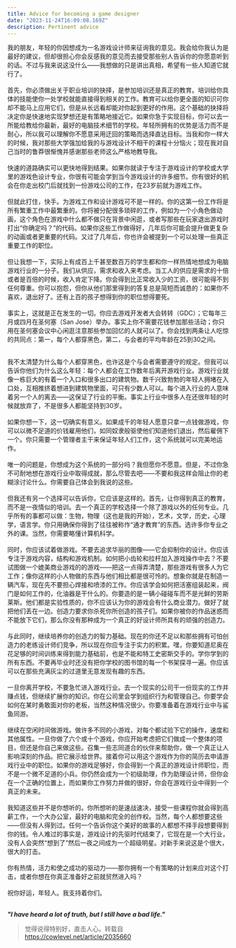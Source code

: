 ```yaml
---
title: Advice for becoming a game designer
date: "2023-11-24T16:09:08.169Z"
description: Pertinent advice
---
```


我的朋友，年轻的你因想成为一名游戏设计师来征询我的意见。我会给你我认为是最好的建议，但却很担心你会反感我的意见而去接受那些别人告诉你的你愿意听到的话。不过与我来说这没什么——我想做的只是讲出真相，希望有一些人知道它就行了。
</br>
</br>
首先，你必须做出关于职业培训的抉择，是参加培训还是真正的教育。培训给你具体的技能使你一处学校就能直接得到相关的工作。教育可以给你更全面的知识可你却不能马上应用它们，但是从长远看却能对你起到更好的作用。这个基础的抉择将决定你是快速地实现梦想还是有策略地接近它。如果你急于实现目标，你可以去一所能给教给你最新，最好的电脑技术细节的学校。年轻所拥有的优势是活力而不是耐心，所以我可以理解你不愿意采用迂回的策略而选择直达目标。当我和你一样大的时候，我对那些大学强加给我的与游戏设计不相干的课程十分恼火；现在我对自己当时的鲁莽很惭愧并感谢那些老师这么严格地教导我。
</br>
</br>
快速的道路确实可以更快地得到结果。如果你就读于专注于游戏设计的学校或大学里的游戏色设计专业，你很有可能会学到当今游戏设计的许多细节。你有很好的机会在你走出校门后就找到一份游戏公司的工作，在23岁前就为游戏工作。
</br>
</br>
但就此打住，快手。为游戏工作和设计游戏可不是一样的。你的这第一份工作将是所有繁重工作中最繁重的。你将被分配很多琐碎的工作，例如为一个小角色做动画，这个角色在游戏中什么都不做只在背景中闲逛，或者写那些在玩家退出游戏时打出“你确定吗？”的代码。如果你这些工作做得好，几年后你可能会提升做更复杂的动画或者更重要的代码。又过了几年后，你也许会被提到一个可以处理一些真正重要工作的职位。
</br>
</br>
但让我想一下，实际上有成百上千甚至数百万的学生都和你一样热情地想成为电脑游戏行业的一分子。我们从供应，需求和收入来考虑。当工人的供应是需求的十倍或者是百倍的时候，收入肯定下降。你会得到比正常收入少的工资，很可能得不到任何尊重。你可以抱怨，但你从他们那里得到的答复总是简短而诚恳的：如果你不喜欢，退出好了。还有上百的孩子想得到你的职位想得要死。
</br>
</br>
事实上，这就是正在发生的一切。你应去游戏开发者大会转转（GDC）；它每年三月或四月在圣何塞（San Jose）举办。事实上你不需要花钱参加那些活动；你只用在圣何塞会议中心闲逛注意那些参加回忆的人就可以了。你会找到两条让人吃惊的共同点：第一，每个人都穿黑色，第二，与会者的平均年龄在25到30之间。
</br>
</br>

我不太清楚为什么每个人都穿黑色，也许这是个与会者需要遵守的规定。但我可以告诉你他们为什么这么年轻：每个人都会在工作数年后离开游戏行业。游戏行业就像一栋巨大的有着一个入口和很多出口的建筑物。数千兴致勃勃的年轻人拥堵在入口处，互相推挤着想进到建筑物里面，可只有少数人可以。每个进入行业的人意味着另一个人的离去——这保证了行业的平衡。事实上行业中很多人在还很年轻的时候就放弃了，不是很多人都能坚持到30岁。
</br>
</br>
如果你想一下，这一切确实有意义。如果成千的年轻人愿意只拿一点钱做游戏，你可以以微不足道的价钱雇用他们，如同奴隶般驱使他们知道他们退出，然后雇佣下一个。你只需要一个管理者主干来保证年轻人们工作，这个系统就可以完美地运作。
</br>
</br>
唯一的问题是，你想成为这个系统的一部分吗？我但愿你不愿意。但是，不过你急不可耐地想在游戏行业中取得成就，那么尽管去吧——不要和我这样会阻止你的老糊涂讨论什么。你需要自己体会到我说的这些。
</br>
</br>
但我还有另一个选择可以告诉你，它应该是这样的。首先，让你得到真正的教育，而不是一夜情似的培训。去一个真正的学校选择一个除了游戏以外的任何专业。几乎所有的事都可以做：生物，物理（这也是我的开始），艺术，文学，历史，心理学，语言学。你只用确保你得到了往往被称作“通才教育”的东西。选许多你专业之外的课。当然，你需要略懂计算机科学。
</br>
</br>
同时，你应该试着做游戏。不要去追求华丽的图像——它会抑制你的设计。你应该专注于游戏内容，结构和游戏机制。如何把小齿轮和拉杆加入游戏操作中去？不要试图做一个媲美商业游戏的的游戏——把这一点得弄清楚，那些游戏有很多人为它工作；像你这样的小人物做的东西与他们相比都是很可怜的。想象你就是在制造一辆汽车，现在先不要担心焊接和喷漆的工作。你应该学会如何把活塞组装起来，阀门是如何工作的，化油器是干什么的。你要造的是一辆小碰碰车而不是光鲜的劳斯莱斯。他们都是实验性质的，你不应该认为你的游戏会有什么商业潜力。做好了就把他们丢在一边。创造力要求你杀死你所创造的孩子们。如果你被你的作品迷惑而不能放下它们，那么你没有那种成为一个真正的好设计师所具有的顽强的创造力。
</br>
</br>
与此同时，继续培养你的创造力的智力基础。现在的你还不足以和那些拥有可怕创造力的老练设计师们竞争，所以现在你应专注于实力的积累。嘿，你要知道尼奥在花足够的时间训练来得到能力基础前，也是不能和特工史密斯交手的。学你学到的所有东西。不要再毕业时还没有把你学校的图书馆的每一个书架探寻一遍。你应该可以在那些充满灰尘的过道里无意发现有趣的东西。
</br>
</br>
一旦你离开学校，不要急忙进入游戏行业。去一个现实的公司干一份现实的工作并赚点钱，但继续扩展你的知识。你在公司里会学到组织行为和管理自己。你要学会如何在某时勇敢面对你的老板，当然这种情况很少。你要准备着在游戏行业中与鲨鱼同游。
</br>
</br>
继续在空闲时间做游戏。做许多不同的小游戏，对每个都试验下它的操作，速度和其他属性。一旦你做了六个或十个游戏，你应开始考虑把它们做成一个整体的项目，但还是你自己来做这些。召集一些志同道合的伙伴来帮助你，做一个真正让人影响深刻的作品。把它展示给世界。接着你可以用这个游戏作为你的简历去申请游戏行业中的职位。如果你的游戏足够好，你会得到一个真正的游戏设计师职位，而不是一个微不足道的小兵。你仍然会成为一个初级助理，作为助理设计师，但你会在一个正确的位置上，而如果你工作努力并做的很好，你会在游戏行业中得到一个真正的未来。
</br>
</br>
我知道这些并不是你想听的。你所想听的是速战速决，接受一些课程你就会得到高薪工作，一个大办公室，最好的电脑和完全的创作权。当然，每个人都想要这些——但没有人得到过。任何一个告诉你这个美好的故事的人都想不择手段想要得到你的钱。令人难过的事实是，游戏设计的先驱时代结束了，它现在是一个大行业，没有人会突然“想到了”然后一夜之间成为一个超级明星。对新手来说这是个很大，很大的打击。
</br>
</br>
你有热情，活力和使之成功的驱动力——那你拥有一个有策略的计划来应对这个打击，或者你想在你真正准备好之前就贸然进入吗？
</br>
</br>
祝你好运，年轻人。我支持着你们。
</br>
</br>

***"I have heard a lot of truth, but I still have a bad life."***

> 觉得说得特别好，直击人心。转载自 https://cowlevel.net/article/2035660

